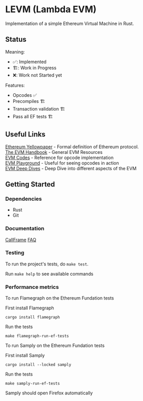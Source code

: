 # LEVM (Lambda EVM)

Implementation of a simple Ethereum Virtual Machine in Rust.

## Status
Meaning:
- ✅: Implemented
- 🏗️: Work in Progress
- ❌: Work not Started yet

Features:
- Opcodes ✅
- Precompiles 🏗️
- Transaction validation 🏗️
- Pass all EF tests 🏗️


## Useful Links
[Ethereum Yellowpaper](https://ethereum.github.io/yellowpaper/paper.pdf) - Formal definition of Ethereum protocol.  
[The EVM Handbook](https://noxx3xxon.notion.site/The-EVM-Handbook-bb38e175cc404111a391907c4975426d) - General EVM Resources  
[EVM Codes](https://www.evm.codes/) - Reference for opcode implementation  
[EVM Playground](https://www.evm.codes/playground) - Useful for seeing opcodes in action  
[EVM Deep Dives](https://noxx.substack.com/p/evm-deep-dives-the-path-to-shadowy) - Deep Dive into different aspects of the EVM

## Getting Started
### Dependencies
- Rust
- Git

### Documentation
[CallFrame](./docs/callframe.md)
[FAQ](./docs/faq.md)

### Testing
To run the project's tests, do `make test`.

Run `make help` to see available commands

### Performance metrics
To run Flamegraph on the Ethereum Fundation tests

First install Flamegraph
```Shell
cargo install flamegraph
```

Run the tests
```Shell
make flamegraph-run-ef-tests
```

To run Samply on the Ethereum Fundation tests

First install Samply
```Shell
cargo install --locked samply
```

Run the tests
```Shell
make samply-run-ef-tests
```
Samply should open Firefox automatically
